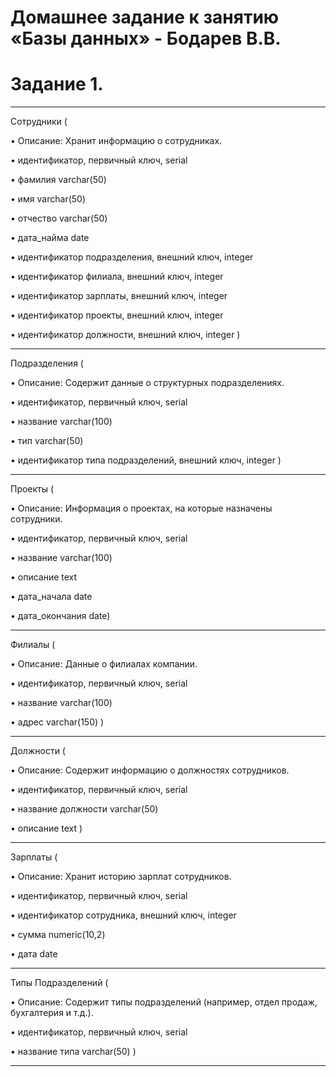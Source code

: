 # Домашнее задание к занятию «Базы данных» - Бодарев В.В.

# Задание 1.

---

Сотрудники (

•	Описание: Хранит информацию о сотрудниках.

•	идентификатор, первичный ключ, serial

•	фамилия varchar(50)

•	имя varchar(50)

•	отчество varchar(50)

•	дата_найма date

•	идентификатор подразделения, внешний ключ, integer

•	идентификатор филиала, внешний ключ, integer

•	идентификатор зарплаты, внешний ключ, integer

•	идентификатор проекты, внешний ключ, integer

•	идентификатор должности, внешний ключ, integer )

---

Подразделения (

•	Описание: Содержит данные о структурных подразделениях.

•	идентификатор, первичный ключ, serial

•	название varchar(100)

•	тип varchar(50)

•	идентификатор типа подразделений, внешний ключ, integer )

---

Проекты (

•	Описание: Информация о проектах, на которые назначены сотрудники.

•	идентификатор, первичный ключ, serial

•	название varchar(100)

•	описание text

•	дата_начала date

•	дата_окончания date)

---

Филиалы (

•	Описание: Данные о филиалах компании.

•	идентификатор, первичный ключ, serial

•	название varchar(100)

•	адрес varchar(150) )

---

Должности (

•	Описание: Содержит информацию о должностях сотрудников.

•	идентификатор, первичный ключ, serial

•	название должности varchar(50)

•	описание text )

---

Зарплаты (

•	Описание: Хранит историю зарплат сотрудников.

•	идентификатор, первичный ключ, serial

•	идентификатор сотрудника, внешний ключ, integer

•	сумма numeric(10,2)

•	дата date 

---

Типы Подразделений (

•	Описание: Содержит типы подразделений (например, отдел продаж, бухгалтерия и т.д.).

•	идентификатор, первичный ключ, serial

•	название типа varchar(50) )



---



